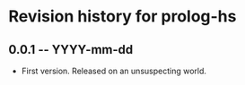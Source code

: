 # Revision history for prolog-hs

## 0.0.1  -- YYYY-mm-dd

* First version. Released on an unsuspecting world.
